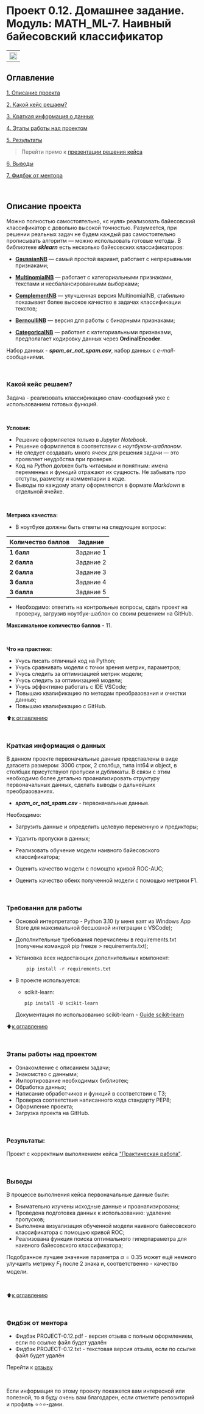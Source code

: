 # Проект 0.12. Домашнее задание. Модуль: MATH_ML-7. Наивный байесовский классификатор
<table>
  <tr style="vertical-align:middle">
    <!-- <th><img src = 'https://i.hh.ru/logos/svg/hh.ru__min_.svg?v=11032019'></th> -->
    <!-- <th><img style="vertical-align:middle" img src = https://lms.skillfactory.ru/static/rg-theme/images/logo-header.svg></th> -->
    <!-- <th><img style="vertical-align:middle" img src = https://static.tildacdn.com/tild3862-3932-4061-b763-363135393134/logo.svg></th> -->
    <th height=30><img style="vertical-align:middle" img src = https://static.tildacdn.com/tild3736-6663-4331-b065-623334663336/SkillFactory.svg height=20></th>
  </tr>
</table>

## Оглавление
[1. Описание проекта](https://github.com/yaroslav-vorobyov/SF_DST/tree/main/PROJECT-0.12#Описание-проекта)

[2. Какой кейс решаем?](https://github.com/yaroslav-vorobyov/SF_DST/tree/main/PROJECT-0.12#Какой-кейс-решаем)

[3. Краткая информация о данных](https://github.com/yaroslav-vorobyov/SF_DST/tree/main/PROJECT-0.12#Краткая-информация-о-данных)

[4. Этапы работы над проектом](https://github.com/yaroslav-vorobyov/SF_DST/tree/main/PROJECT-0.12#Этапы-работы-над-проектом)

[5. Результаты](https://github.com/yaroslav-vorobyov/SF_DST/tree/main/PROJECT-0.12#Результаты)

  > Перейти прямо к [презентации решения кейса](https://github.com/yaroslav-vorobyov/SF_DST/blob/main/PROJECT-0.12/HW-12.ipynb)

[6. Выводы](https://github.com/yaroslav-vorobyov/SF_DST/tree/main/PROJECT-0.12#Выводы)  

[7. Фидбэк от ментора](https://github.com/yaroslav-vorobyov/SF_DST/tree/main/PROJECT-0.12#Фидбэк-от-ментора)

<br>

## Описание проекта
Можно полностью самостоятельно, «с нуля» реализовать байесовский классификатор с довольно высокой точностью. Разумеется, при решении реальных задач не будем каждый раз самостоятельно прописывать алгоритм  — можно использовать готовые методы. В библиотеке ***sklearn*** есть несколько байесовских классификаторов:

* **[GaussianNB](https://scikit-learn.org/stable/modules/generated/sklearn.naive_bayes.GaussianNB.html)** — самый простой вариант, работает с непрерывными признаками;

* **[MultinomialNB](https://scikit-learn.org/stable/modules/generated/sklearn.naive_bayes.MultinomialNB.html)**  — работает с категориальными признаками, текстами и несбалансированными выборками;

* **[ComplementNB](https://scikit-learn.org/stable/modules/generated/sklearn.naive_bayes.ComplementNB.html)** — улучшенная версия MultinomialNB, стабильно показывает более высокое качество в задачах классификации текстов;

* **[BernoulliNB](https://scikit-learn.org/stable/modules/generated/sklearn.naive_bayes.BernoulliNB.html)** — версия для работы с бинарными признаками;

* **[CategoricalNB](https://scikit-learn.org/stable/modules/generated/sklearn.naive_bayes.CategoricalNB.html#sklearn.naive_bayes.CategoricalNB)** — работает с категориальными признаками, предполагает кодировку данных через **OrdinalEncoder**.

Набор данных - ***spam_or_not_spam.csv***, набор данных с *e-mail*-сообщениями.

<br>

### Какой кейс решаем?
Задача - реализовать классификацию спам-сообщений уже с использованием готовых функций.

<br>

**Условия:**
- Решение оформляется только в *Jupyter Notebook*.
- Решение оформляется в соответствии с *ноутбуком-шаблоном*.
- Не следует создавать много ячеек для решения задачи — это проявляет неудобства при проверке.
- Код на *Python* должен быть читаемым и понятным: имена переменных и функций отражают их сущность. Не забывать про отступы, разметку и комментарии в коде.
- Выводы по каждому этапу оформляются в формате *Markdown* в отдельной ячейке.

<br>

**Метрика качества:**
* В ноутбуке должны быть ответы на следующие вопросы:
<!-- <table>
  <tbody>
    <tr style="vertical-align:middle">
      <td style="background-color: #2e765e; color: white; font-weight: bold">2 балла</td>
      <td style="align:left">Правильность решения задач, логичность построения запросов</td>
    </tr>
    <tr>
      <td style="background-color: #2e765e; color: white; font-weight: bold">2 балла</td>
      <td style="align:left">Читабельность и верное форматирование запросов и кода на Python, наличие комментариев в запросах;<br>Аккуратность оформления решения</td>
    </tr>
    <tr>
      <td style="background-color: #2e765e; color: white; font-weight: bold">2 балла</td>
      <td style="align:left">Логичность и полнота выводов</td>
    </tr>
    <tr>
      <td style="background-color: #2e765e; color: white; font-weight: bold">2 балла</td>
      <td style="align:left">Дополнительные исследования данных</td>
    </tr>
  </tbody>
</table> -->

| **Количество баллов** | **Задание** |
| --- | --- |
| **1 балл** | Задание 1 |
| **2 балла** | Задание 2 |
| **2 балла** | Задание 3 |
| **3 балла** | Задание 4 |
| **3 балла** | Задание 5 |

* Необходимо: ответить на контрольные вопросы, сдать проект на проверку, загрузив ноутбук-шаблон со своим решением на GitHub.

**Максимальное количество баллов** - 11.

<br>

**Что на практике:**
-   Учусь писать отличный код на Python;
-   Учусь сравнивать модели с точки зрения метрик, параметров;
-   Учусь следить за оптимизацией метрик модели;
-   Учусь следить за оптимизацией модели;
-   Учусь эффективно работать с IDE VSCode;
-   Повышаю квалификацию по методам преобразования и очистки данных; 
-   Повышаю квалификацию с GitHub.

:arrow_up:[к оглавлению](https://github.com/yaroslav-vorobyov/SF_DST/tree/main/PROJECT-0.12#Оглавление)

<br>

### Краткая информация о данных

В данном проекте первоначальные данные представлены в виде датасета размером: 3000 строк, 2 столбца, типа int64 и object, в столбцах присутствуют пропуски и дубликаты. В связи с этим необходимо более детально проанализировать структуру первоначальных данных, сделать выводы о дальнейших преобразованиях.

* ***spam_or_not_spam.csv*** - первоначальные данные.

Необходимо: 

* Загрузить данные и определить целевую переменную и предикторы;

* Удалить пропуски в данных;

* Реализовать обучение модели наивного байесовского классификатора;

* Оценить качество модели с помощтю кривой ROC-AUC;

* Оценить качество обеих полученной модели с помощью метрики F1.

<br>

### Требования для работы
*   Основой интерпретатор - Python 3.10 (у меня взят из Windows App Store для максимальной бесшовной интеграции с VSCode);
*   Дополнительные требования перечислены в requirements.txt (получены командой pip freeze > requirements.txt);
*   Установка всех недостающих дополнительных компонент:

            pip install -r requirements.txt

*   В проекте используется:

    *   scikit-learn:
            
            pip install -U scikit-learn
    
    Документация по использованию scikit-learn - [Guide scikit-learn](https://scikit-learn.org/stable/user_guide.html)


:arrow_up:[к оглавлению](https://github.com/yaroslav-vorobyov/SF_DST/tree/main/PROJECT-0.12#Оглавление)

<br>

### Этапы работы над проектом
- Ознакомление с описанием задачи;
- Знакомство с данными;
- Импортирование необходимых библиотек;
- Обработка данных;
- Написание обработчиков и функций в соответствии с ТЗ;
- Проверка соответствия написанного кода стандарту PEP8;
- Оформление проекта;
- Загрузка проекта на GitHub.

<br>

### Результаты:

Проект c корректным выполнением кейса ["Практическая работа"](https://github.com/yaroslav-vorobyov/SF_DST/blob/main/PROJECT-0.12/HW-12.ipynb).

<br>

### Выводы
В процессе выполнения кейса первоначальные данные были:
* Внимательно изучены исходные данные и проанализированы;
* Проведена подготовка данных к использованию: удаление пропусков;
* Выполнена визуализация обученной модели наивного байесовского классификатора с помощью кривой ROC;
* Реализована функция поиска оптимального гиперпараметра для наивного байесовского классификатора;

Подобранное лучшее значение параметра $\alpha = 0.35$ может ещё немного улучшить метрику $F_1$ после 2 знака и, соответственно - качество модели.

<br>

:arrow_up:[к оглавлению](https://github.com/yaroslav-vorobyov/SF_DST/tree/main/PROJECT-0.12#Оглавление)

<br>

### Фидбэк от ментора
<!-- * Фидбэк PROJECT-0.12.url - содержит ссылку на отзыв, файл находится на Google Drive ментора -->
* Фидбэк PROJECT-0.12.pdf - версия отзыва с полным оформлением, если по ссылке файл будет удалён
* Фидбэк PROJECT-0.12.txt - текстовая версия отзыва, если по ссылке файл будет удалён

Перейти к [отзыву](https://github.com/yaroslav-vorobyov/SF_DST/tree/main/PROJECT-0.12/docs)

<br>

Если информация по этому проекту покажется вам интересной или полезной, то я буду очень вам благодарен, если отметите репозиторий и профиль ⭐️⭐️⭐️-дами.